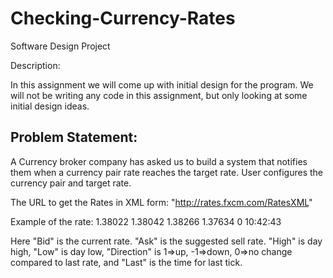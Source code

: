 # Checking-Currency-Rates
Software Design Project

Description: 

In this assignment we will come up with initial design for the program. 
We will not be writing any code in this assignment, but only looking at some initial design ideas.

Problem Statement: 
------------------
A Currency broker company has asked us to build a system that notifies them when a currency pair rate reaches the target rate. User configures the currency pair and target rate.

The URL to get the Rates in XML form: "http://rates.fxcm.com/RatesXML"

Example of the rate: 
<Rate Symbol="EURUSD">
<Bid>1.38022</Bid>
<Ask>1.38042</Ask>
<High>1.38266</High>
<Low>1.37634</Low>
<Direction>0</Direction>
<Last>10:42:43</Last>
</Rate>

Here "Bid" is the current rate. "Ask" is the suggested sell rate. "High" is day high, "Low" is day low, "Direction" is 1=>up, -1=>down, 0=>no change compared to last rate, and "Last" is the time for last tick.
